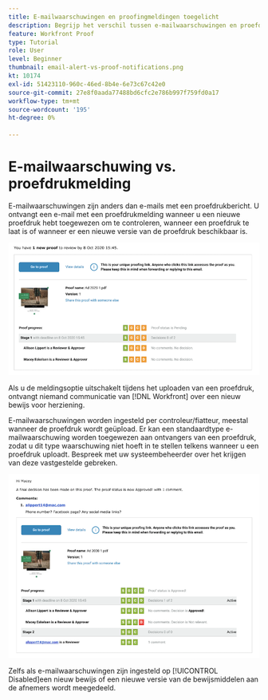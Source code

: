 ```yaml
---
title: E-mailwaarschuwingen en proofingmeldingen toegelicht
description: Begrijp het verschil tussen e-mailwaarschuwingen en proefdrukberichten in [!DNL  Workfront].
feature: Workfront Proof
type: Tutorial
role: User
level: Beginner
thumbnail: email-alert-vs-proof-notifications.png
kt: 10174
exl-id: 51423110-960c-46ed-8b4e-6e73c67c42e0
source-git-commit: 27e8f0aada77488bd6cfc2e786b997f759fd0a17
workflow-type: tm+mt
source-wordcount: '195'
ht-degree: 0%

---
```


# E-mailwaarschuwing vs. proefdrukmelding

E-mailwaarschuwingen zijn anders dan e-mails met een proefdrukbericht. U ontvangt een e-mail met een proefdrukmelding wanneer u een nieuwe proefdruk hebt toegewezen om te controleren, wanneer een proefdruk te laat is of wanneer er een nieuwe versie van de proefdruk beschikbaar is.

![Een afbeelding van een e-mail met een proefdrukbericht die aangeeft dat er een nieuwe proefdrukproef moet worden gecontroleerd.](assets/email-alert-1.png)

Als u de meldingsoptie uitschakelt tijdens het uploaden van een proefdruk, ontvangt niemand communicatie van [!DNL Workfront] over een nieuw bewijs voor herziening.

E-mailwaarschuwingen worden ingesteld per controleur/fiatteur, meestal wanneer de proefdruk wordt geüpload. Er kan een standaardtype e-mailwaarschuwing worden toegewezen aan ontvangers van een proefdruk, zodat u dit type waarschuwing niet hoeft in te stellen telkens wanneer u een proefdruk uploadt. Bespreek met uw systeembeheerder over het krijgen van deze vastgestelde gebreken.

![Een afbeelding van een e-mailwaarschuwing die aangeeft dat een besluit is genomen over het bewijs en dat er een opmerking is om te controleren.](assets/email-alert-2.png)

Zelfs als e-mailwaarschuwingen zijn ingesteld op [!UICONTROL Disabled]een nieuw bewijs of een nieuwe versie van de bewijsmiddelen aan de afnemers wordt meegedeeld.

<!--
# Learn more
* New proof email
* Late proof email
-->
